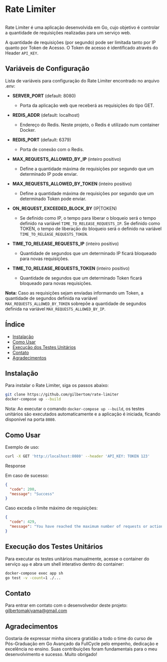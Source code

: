 # Rate Limiter

<p align="center">
  <img src="https://blog.golang.org/gopher/gopher.png" alt="">
</p>


Rate Limiter é uma aplicação desenvolvida em Go, cujo objetivo é controlar a quantidade de requisições realizadas para um serviço web.

A quantidade de requisições (por segundo) pode ser limitada tanto por IP quanto por Token de Acesso. O Token de acesso é identificado através do Header `API_KEY`.

## Variáveis de Configuração

Lista de variáveis para configuração do Rate Limiter encontrado no arquivo .env:

- **SERVER_PORT** (default: 8080)
  - Porta da aplicação web que receberá as requisições do tipo GET.
  
- **REDIS_ADDR** (default: localhost)
  - Endereço do Redis. Neste projeto, o Redis é utilizado num container Docker.
  
- **REDIS_PORT** (default: 6379)
  - Porta de conexão com o Redis.
  
- **MAX_REQUESTS_ALLOWED_BY_IP** (inteiro positivo)
  - Define a quantidade máxima de requisições por segundo que um determinado IP pode enviar.
  
- **MAX_REQUESTS_ALLOWED_BY_TOKEN** (inteiro positivo)
  - Define a quantidade máxima de requisições por segundo que um determinado Token pode enviar.
  
- **ON_REQUEST_EXCEEDED_BLOCK_BY** (IP|TOKEN)
  - Se definido como IP, o tempo para liberar o bloqueio será o tempo definido na variável `TIME_TO_RELEASE_REQUESTS_IP`. Se definido como TOKEN, o tempo de liberação do bloqueio será o definido na variável `TIME_TO_RELEASE_REQUESTS_TOKEN`.
  
- **TIME_TO_RELEASE_REQUESTS_IP** (inteiro positivo)
  - Quantidade de segundos que um determinado IP ficará bloqueado para novas requisições.
  
- **TIME_TO_RELEASE_REQUESTS_TOKEN** (inteiro positivo)
  - Quantidade de segundos que um determinado Token ficará bloqueado para novas requisições.
  
**Nota:** Caso as requisições sejam enviadas informando um Token, a quantidade de segundos definida na variável `MAX_REQUESTS_ALLOWED_BY_TOKEN` sobrepõe a quantidade de segundos definida na variável `MAX_REQUESTS_ALLOWED_BY_IP`.

## Índice

- [Instalação](#instalação)
- [Como Usar](#como-usar)
- [Execução dos Testes Unitários](#execução-dos-testes-unitários)
- [Contato](#contato)
- [Agradecimentos](#agradecimentos)

## Instalação

Para instalar o Rate Limiter, siga os passos abaixo:

```sh
git clone https://github.com/gilbertom/rate-limiter
docker-compose up --build
```

Nota: Ao executar o comando `docker-compose up --build`, os testes unitários são executados automaticamente e a aplicação é iniciada, ficando disponível na porta `8080`.


## Como Usar

Exemplo de uso:
```sh
curl -X GET 'http://localhost:8080' --header 'API_KEY: TOKEN 123'
```
Response

  Em caso de sucesso:
  ```json
  {
    "code": 200,
    "message": "Success"
  }
  ```

  Caso exceda o limite máximo de requisições:

  ```json
  {
    "code": 429,
    "message": "You have reached the maximum number of requests or actions allowed within a certain time frame"
  }
  ```

## Execução dos Testes Unitários
Para executar os testes unitários manualmente, acesse o container do serviço `app` e abra um shell interativo dentro do container:

```sh
docker-compose exec app sh
go test -v -count=1 ./...
```

## Contato
Para entrar em contato com o desenvolvedor deste projeto:
[gilbertomakiyama@gmail.com](mailto:gilbertomakiyama@gmail.com)

## Agradecimentos
Gostaria de expressar minha sincera gratidão a todo o time do curso de Pós-Graduação em Go Avançado da FullCycle pelo empenho, dedicação e excelência no ensino. Suas contribuições foram fundamentais para o meu desenvolvimento e sucesso. Muito obrigado!